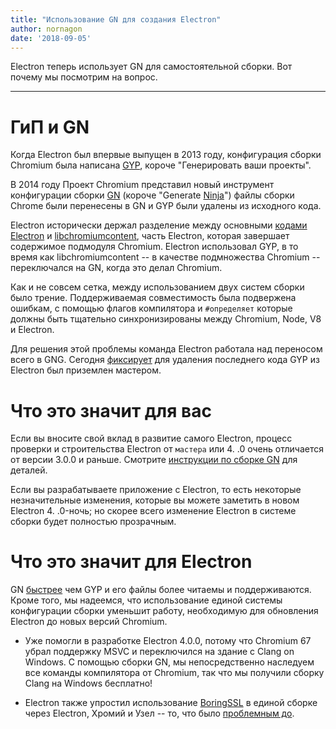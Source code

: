 ```yaml
---
title: "Использование GN для создания Electron"
author: nornagon
date: '2018-09-05'
---
```


Electron теперь использует GN для самостоятельной сборки. Вот почему мы посмотрим на вопрос.

---

# ГиП и GN

Когда Electron был впервые выпущен в 2013 году, конфигурация сборки Chromium была написана [GYP](https://gyp.gsrc.io/), короче "Генерировать ваши проекты".

В 2014 году Проект Chromium представил новый инструмент конфигурации сборки [GN](https://gn.googlesource.com/gn/) (короче "Generate [Ninja](https://ninja-build.org/)") файлы сборки Chrome были перенесены в GN и GYP были удалены из исходного кода.

Electron исторически держал разделение между основными [кодами Electron](https://github.com/electron/electron) и [libchromiumcontent](https://github.com/electron/libchromiumcontent), часть Electron, которая завершает содержимое подмодуля Chromium. Electron использовал GYP, в то время как libchromiumcontent -- в качестве подмножества Chromium -- переключался на GN, когда это делал Chromium.

Как и не совсем сетка, между использованием двух систем сборки было трение. Поддерживаемая совместимость была подвержена ошибкам, с помощью флагов компилятора и `#определяет` которые должны быть тщательно синхронизированы между Chromium, Node, V8 и Electron.

Для решения этой проблемы команда Electron работала над переносом всего в GNG. Сегодня [фиксирует](https://github.com/electron/electron/pull/14097) для удаления последнего кода GYP из Electron был приземлен мастером.

# Что это значит для вас

Если вы вносите свой вклад в развитие самого Electron, процесс проверки и строительства Electron от `мастера` или 4. .0 очень отличается от версии 3.0.0 и раньше. Смотрите [инструкции по сборке GN](https://github.com/electron/electron/blob/master/docs/development/build-instructions-gn.md) для деталей.

Если вы разрабатываете приложение с Electron, то есть некоторые незначительные изменения, которые вы можете заметить в новом Electron 4. .0-ночь; но скорее всего изменение Electron в системе сборки будет полностью прозрачным.

# Что это значит для Electron

GN [быстрее](https://chromium.googlesource.com/chromium/src/tools/gn/+/48062805e19b4697c5fbd926dc649c78b6aaa138/README.md) чем GYP и его файлы более читаемы и поддерживаются. Кроме того, мы надеемся, что использование единой системы конфигурации сборки уменьшит работу, необходимую для обновления Electron до новых версий Chromium.

 * Уже помогли в разработке Electron 4.0.0, потому что Chromium 67 убрал поддержку MSVC и переключился на здание с Clang on Windows. С помощью сборки GN, мы непосредственно наследуем все команды компилятора от Chromium, так что мы получили сборку Clang на Windows бесплатно!

 * Electron также упростил использование [BoringSSL](https://boringssl.googlesource.com/boringssl/) в единой сборке через Electron, Хромий и Узел -- то, что было [проблемным до](https://electronjs.org/blog/electron-internals-using-node-as-a-library#shared-library-or-static-library).
